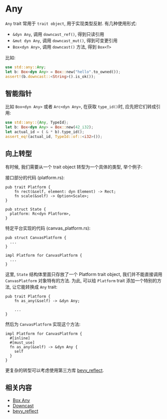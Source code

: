 # Any

`Any` trait 常用于 `trait object`, 用于实现类型反射.
有几种使用形式:

- `&dyn Any`, 调用 `downcast_ref()`, 得到只读引用
- `&mut dyn Any`, 调用 `downcast_mut()`, 得到可变更引用
- `Box<dyn Any>`, 调用 `downcast()` 方法, 得到 `Box<T>`

比如:

```rust
use std::any::Any;
let b: Box<dyn Any> = Box::new("hello".to_owned());
assert!(b.downcast::<String>().is_ok());
```

## 智能指针

比如 `Box<dyn Any>` 或者 `Arc<dyn Any>`, 在获取 `type_id()`时, 应先把它们转成引用:

```rust
use std::any::{Any, TypeId};
let b: Box<dyn Any> = Box::new(42_i32);
let actual_id = ( & * b).type_id();
assert_eq!(actual_id, TypeId::of::<i32>());
```

## 向上转型

有时候, 我们需要从一个 trait object 转型为一个具体的类型, 举个例子:

接口部分的代码 (platform.rs):

```rust, not_run
pub trait Platform {
    fn rect(&self, element: dyn Element) -> Rect;
    fn scale(&self) -> Option<Scale>;
}

pub struct State {
  platform: Rc<dyn Platform>,
}
```

特定平台实现的代码 (canvas_platform.rs):

```rust, not_run
pub struct CanvasPlatform {
  ...
}

impl Platform for CanvasPlatform {
  ...
}
```

这里, `State` 结构体里面只存放了一个 Platform trait object, 我们并不能直接调用 `CanvasPlatform`
对象特有的方法. 为此, 可以给 `Platform` trait 添加一个特别的方法, 让它能转换成 `Any` trait:

```rust, not_run
pub trait Platform {
    fn as_any(&self) -> &dyn Any;

    ...
}
```

然后为 `CanvasPlatform` 实现这个方法:

```rust, not_run
impl Platform for CanvasPlatform {
  #[inline]
  #[must_use]
  fn as_any(&self) -> &dyn Any {
    self
  }
}
```

更复杂的转型可以考虑使用第三方库 [bevy_reflect](https://docs.rs/bevy_reflect/latest/bevy_reflect/).

## 相关内容

- [Box Any](../mem/box.md)
- [Downcast](https://ysantos.com/blog/downcast-rust)
- [bevy_reflect](https://docs.rs/bevy_reflect/latest/bevy_reflect/)
